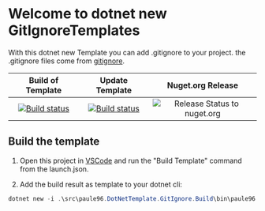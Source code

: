 # Welcome to dotnet new GitIgnoreTemplates

With this dotnet new Template you can add .gitignore to your project. the .gitignore files come from [gitignore](https://github.com/github/gitignore).

| Build of Template | Update Template | Nuget.org Release
|:-----------------:|:---------------:|:----------------:|
|[![Build status](https://paule96.visualstudio.com/paule96.DotNetTemplate.GitIgnore/_apis/build/status/paule96.DotNetTemplate.GitIgnore-CI)](https://paule96.visualstudio.com/paule96.DotNetTemplate.GitIgnore/_build/latest?definitionId=1) | [![Build status](https://paule96.visualstudio.com/paule96.DotNetTemplate.GitIgnore/_apis/build/status/Update%20gitignores%20in%20paule96.DotNetTemplate.GitIgnore)](https://paule96.visualstudio.com/paule96.DotNetTemplate.GitIgnore/_build/latest?definitionId=2) | ![Release Status to nuget.org](https://paule96.vsrm.visualstudio.com/_apis/public/Release/badge/26b61fe6-be56-4f0b-94c3-2c001318f7a5/1/2)

## Build the template

1. Open this project in [VSCode](https://code.visualstudio.com/) and run the "Build Template" command from the launch.json.

2. Add the build result as template to your dotnet cli:

```powershell
dotnet new -i .\src\paule96.DotNetTemplate.GitIgnore.Build\bin\paule96.DotNetTemplate.GitIgnore\
```